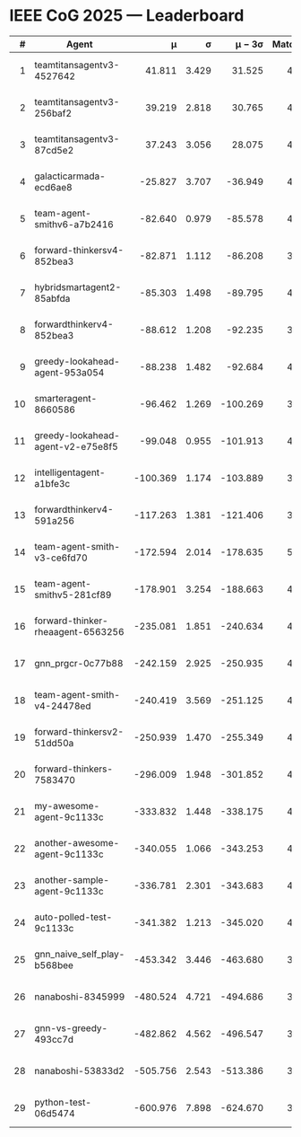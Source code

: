 # IEEE CoG 2025 — Leaderboard

| # | Agent | μ | σ | μ − 3σ | Matches | Updated |
|---:|---|---:|---:|---:|---:|---|
| 1 | teamtitansagentv3-4527642 | 41.811 | 3.429 | 31.525 | 4400 | 2025-08-18 22:29 |
| 2 | teamtitansagentv3-256baf2 | 39.219 | 2.818 | 30.765 | 4572 | 2025-08-18 22:29 |
| 3 | teamtitansagentv3-87cd5e2 | 37.243 | 3.056 | 28.075 | 4432 | 2025-08-18 22:29 |
| 4 | galacticarmada-ecd6ae8 | -25.827 | 3.707 | -36.949 | 4520 | 2025-08-18 22:29 |
| 5 | team-agent-smithv6-a7b2416 | -82.640 | 0.979 | -85.578 | 4500 | 2025-08-18 22:29 |
| 6 | forward-thinkersv4-852bea3 | -82.871 | 1.112 | -86.208 | 3619 | 2025-08-18 22:29 |
| 7 | hybridsmartagent2-85abfda | -85.303 | 1.498 | -89.795 | 4306 | 2025-08-18 22:29 |
| 8 | forwardthinkerv4-852bea3 | -88.612 | 1.208 | -92.235 | 3594 | 2025-08-18 22:29 |
| 9 | greedy-lookahead-agent-953a054 | -88.238 | 1.482 | -92.684 | 4168 | 2025-08-18 22:29 |
| 10 | smarteragent-8660586 | -96.462 | 1.269 | -100.269 | 3791 | 2025-08-18 22:29 |
| 11 | greedy-lookahead-agent-v2-e75e8f5 | -99.048 | 0.955 | -101.913 | 4588 | 2025-08-18 22:29 |
| 12 | intelligentagent-a1bfe3c | -100.369 | 1.174 | -103.889 | 3582 | 2025-08-18 22:29 |
| 13 | forwardthinkerv4-591a256 | -117.263 | 1.381 | -121.406 | 3974 | 2025-08-18 22:29 |
| 14 | team-agent-smith-v3-ce6fd70 | -172.594 | 2.014 | -178.635 | 5170 | 2025-08-18 22:29 |
| 15 | team-agent-smithv5-281cf89 | -178.901 | 3.254 | -188.663 | 4620 | 2025-08-18 22:29 |
| 16 | forward-thinker-rheaagent-6563256 | -235.081 | 1.851 | -240.634 | 4126 | 2025-08-18 22:29 |
| 17 | gnn_prgcr-0c77b88 | -242.159 | 2.925 | -250.935 | 4270 | 2025-08-18 22:29 |
| 18 | team-agent-smith-v4-24478ed | -240.419 | 3.569 | -251.125 | 4710 | 2025-08-18 22:29 |
| 19 | forward-thinkersv2-51dd50a | -250.939 | 1.470 | -255.349 | 4566 | 2025-08-18 22:29 |
| 20 | forward-thinkers-7583470 | -296.009 | 1.948 | -301.852 | 4200 | 2025-08-18 22:29 |
| 21 | my-awesome-agent-9c1133c | -333.832 | 1.448 | -338.175 | 4760 | 2025-08-18 22:29 |
| 22 | another-awesome-agent-9c1133c | -340.055 | 1.066 | -343.253 | 4800 | 2025-08-18 22:29 |
| 23 | another-sample-agent-9c1133c | -336.781 | 2.301 | -343.683 | 4380 | 2025-08-18 22:29 |
| 24 | auto-polled-test-9c1133c | -341.382 | 1.213 | -345.020 | 4000 | 2025-08-18 22:29 |
| 25 | gnn_naive_self_play-b568bee | -453.342 | 3.446 | -463.680 | 3720 | 2025-08-18 22:29 |
| 26 | nanaboshi-8345999 | -480.524 | 4.721 | -494.686 | 3860 | 2025-08-18 22:29 |
| 27 | gnn-vs-greedy-493cc7d | -482.862 | 4.562 | -496.547 | 3700 | 2025-08-18 22:29 |
| 28 | nanaboshi-53833d2 | -505.756 | 2.543 | -513.386 | 3400 | 2025-08-18 22:29 |
| 29 | python-test-06d5474 | -600.976 | 7.898 | -624.670 | 3670 | 2025-08-18 22:29 |
